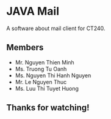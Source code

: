 # JAVA Mail
A software about mail client for CT240. 

## Members
- Mr. Nguyen Thien Minh
- Ms. Truong Tu Oanh
- Ms. Nguyen Thi Hanh Nguyen
- Mr. Le Nguyen Thuc
- Ms. Luu Thi Tuyet Huong

## Thanks for watching!

